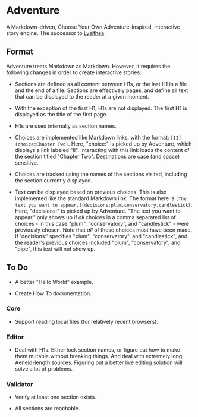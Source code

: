 # Adventure

A Markdown-driven, Choose Your Own Adventure-inspired, interactive story engine. The successor to [Lysithea](https://github.com/ubersmake/lysithea).

## Format

Adventure treats Markdown as Markdown. However, it requires the following changes in order to create interactive stories:

* Sections are defined as all content between H1s, or the last H1 in a file and the end of a file. Sections are effectively pages, and define all text that can be displayed to the reader at a given moment.

* With the exception of the first H1, H1s are not displayed. The first H1 is displayed as the title of the first page.

* H1s are used internally as section names.

* Choices are implemented like Markdown links, with the format: `[II](choice:Chapter Two)`. Here, "choice:" is picked up by Adventure, which displays a link labeled "II". Interacting with this link loads the content of the section titled "Chapter Two". Destinations are case (and space) sensitive.

* Choices are tracked using the names of the sections visited, including the section currently displayed.

* Text can be displayed based on previous choices. This is also implemented like the standard Markdown link. The format here is `[The text you want to appear.](decisions:plum,conservatory,candlestick)`. Here, "decisions:" is picked up by Adventure. "The text you want to appear." only shows up if *all* choices in a comma separated list of choices - in this case "plum", "conservatory", and "candlestick" - were previously chosen. Note that *all* of these choices must have been made. If 'decisions:' specifies "plum", "conservatory", and "candlestick", and the reader's previous choices included "plum", "conservatory", and "pipe", this text will not show up.

## To Do

* A better "Hello World" example.

* Create How To documentation.

### Core

* Support reading local files (for relatively recent browsers).

### Editor

* Deal with H1s. Either lock section names, or figure out how to make them mutable without breaking things. And deal with extremely long, Aeneid-length sources. Figuring out a better live editing solution will solve a lot of problems.

### Validator

* Verify at least one section exists.

* All sections are reachable.
